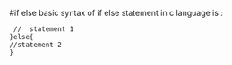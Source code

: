 #if else 
basic syntax of if else statement in c language is :
```if (condition){
 //  statement 1
}else{
//statement 2
}
```

